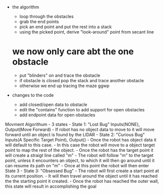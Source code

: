 - the algorithm
    - loop through the obstacles
    - grab the end points
    - pick an end point and put the rest into a stack
    - using the picked point, derive "look-around" point from secant line
    # we now only care abt the one obstacle
    - put "blinders" on and trace the obstacle
    - if obstacle is closed pop the stack and trace another obstacle
    - otherwise we end up tracing the maze ggwp

- changes to the code
    - add closed/open data to obstacle
    - edit the "contains" function to add support for open obstacles
    - add endpoint data for open obstacles

Movment Algorithum
    - 3 states
        - State 1: "Lost Bug"   Inputs(NONE), Output(Move Forward)
            - If robot has no object data to move to it will move forward until an object is found by    the LIDAR
        - State 2: "Curious Bug"    Inputs(A Specific Target Point), Output()
            - Once the robot has object data it will default to this case. 
            - In this case the robot will move to a object target point to map the rest of the object. 
            - Once the robot has the target point it will create a straigt line called "m"
            - The robot will follow "m" to the target point, unless it encounters an object, to which it will then go around until it can resume its path on "m"
            - Once at this point the robot will then enter State 3
        - State 3: "Obsessed Bug"
            - The robot will first create a start point at its current position. 
            - It will then travel around the object until it has reached the the starting point it created.
            - Once the robot has reached the outer wall, this state will result in accomplishing the goal
